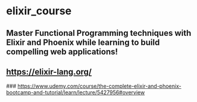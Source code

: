 # elixir_course

## Master Functional Programming techniques with Elixir and Phoenix while learning to build compelling web applications! 

## https://elixir-lang.org/

### https://www.udemy.com/course/the-complete-elixir-and-phoenix-bootcamp-and-tutorial/learn/lecture/5427956#overview
